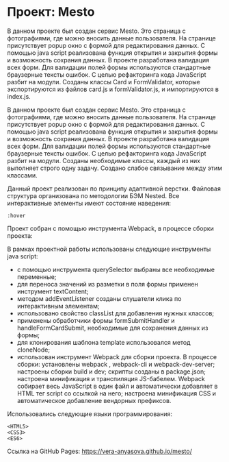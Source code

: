 # Проект: Mesto

В данном проекте был создан сервис Mesto. Это страница с фотографиями, где можно вносить данные пользователя. На странице присутствует popup окно с формой для редактирования данных. С помощью java script реализована функция открытия и закрытия формы и возможность сохрания данных. В проекте разработана валидация всех форм. Для валидации полей формы используются стандартные браузерные тексты ошибок. С целью рефакторинга кода JavaScript разбит на модули. Созданы классы Card и FormValidator, которые экспортируются из файлов card.js и formValidator.js, и импортируются в index.js.

В данном проекте был создан сервис Mesto. Это страница с фотографиями, где можно вносить данные пользователя. На странице присутствует popup окно с формой для редактирования данных. С помощью java script реализована функция открытия и закрытия формы и возможность сохрания данных. В проекте разработана валидация всех форм. Для валидации полей формы используются стандартные браузерные тексты ошибок. С целью рефакторинга кода JavaScript разбит на модули. Созданы необходимые классы, каждый из них выполняет строго одну задачу. Создано слабое связывание между этим классами.

Данный проект реализован по принципу адаптивной верстки. Файловая структура организована по методологии БЭМ Nested. Все интерактивные элементы имеют состояние наведения:

```
:hover
```

Проект собран с помощью инструмента Webpack, в процессе сборки проекта:

В рамках проектной работы использованы следующие инструменты java script:

- с помощью инструмента querySelector выбраны все необходимые переменные;
- для переноса значений из разметки в поля формы применен инструмент textContent;
- методом addEventListener созданы слушатели клика по интерактивным элементам;
- использовано свойство classList для добавления нужных классов;
- применены обработчики формы formSubmitHandler и handleFormCardSubmit, необходимые для сохранения данных из формы;
- для клонирования шаблона template использовался метод cloneNode;
- использован инструмент Webpack для сборки проекта. В процессе сборки: установлены webpack , webpack-cli и webpack-dev-server; настроены сборки build и dev; скрипты созданы в package.json; настроена минификация и транспиляция JS-бабелем. Webpack собирает весь JavaScript в один файл и автоматически добавляет в HTML тег script со ссылкой на него; настроена минификация CSS и автоматическое добавление вендорных префиксов.

Использовались следующие языки программирования:

```
<HTML5>
<CSS3>
<ES6>
```

Cсылка на GitHub Pages: https://vera-anyasova.github.io/mesto/
